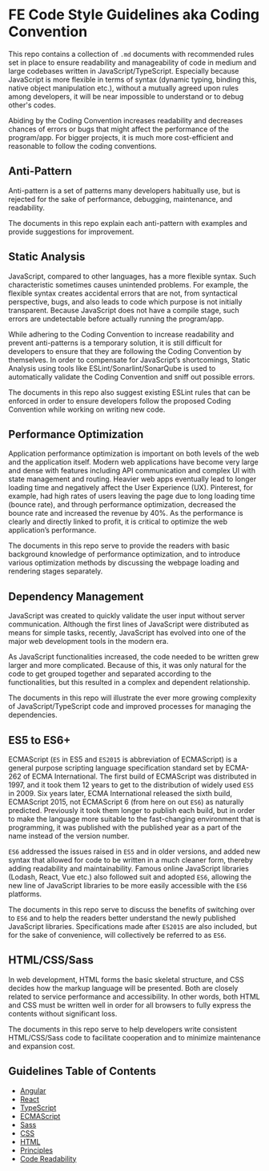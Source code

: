 # FE Code Style Guidelines aka Coding Convention

This repo contains a collection of `.md` documents with recommended rules set in place to ensure readability and manageability of code in medium and large codebases written in JavaScript/TypeScript.
Especially because JavaScript is more flexible in terms of syntax (dynamic typing, binding this, native object manipulation etc.), without a mutually agreed upon rules among developers, it will be near impossible to understand or to debug other's codes.

Abiding by the Coding Convention increases readability and decreases chances of errors or bugs that might affect the performance of the program/app.
For bigger projects, it is much more cost-efficient and reasonable to follow the coding conventions.

## Anti-Pattern

Anti-pattern is a set of patterns many developers habitually use, but is rejected for the sake of performance, debugging, maintenance, and readability.

The documents in this repo explain each anti-pattern with examples and provide suggestions for improvement.

## Static Analysis

JavaScript, compared to other languages, has a more flexible syntax. Such characteristic sometimes causes unintended problems.
For example, the flexible syntax creates accidental errors that are not, from syntactical perspective, bugs, and also leads to code which purpose is not initially transparent.
Because JavaScript does not have a compile stage, such errors are undetectable before actually running the program/app.

While adhering to the Coding Convention to increase readability and prevent anti-patterns is a temporary solution, it is still difficult for developers to ensure that they are following the Coding Convention by themselves.
In order to compensate for JavaScript’s shortcomings, Static Analysis using tools like ESLint/Sonarlint/SonarQube is used to automatically validate the Coding Convention and sniff out possible errors.

The documents in this repo also suggest existing ESLint rules that can be enforced in order to ensure developers follow the proposed Coding Convention while working on writing new code.

## Performance Optimization

Application performance optimization is important on both levels of the web and the application itself. Modern web applications have become very large and dense with features including API communication and complex UI with state management and routing.
Heavier web apps eventually lead to longer loading time and negatively affect the User Experience (UX).
Pinterest, for example, had high rates of users leaving the page due to long loading time (bounce rate), and through performance optimization, decreased the bounce rate and increased the revenue by 40%.
As the performance is clearly and directly linked to profit, it is critical to optimize the web application’s performance.

The documents in this repo serve to provide the readers with basic background knowledge of performance optimization, and to introduce various optimization methods by discussing the webpage loading and rendering stages separately.

## Dependency Management

JavaScript was created to quickly validate the user input without server communication. Although the first lines of JavaScript were distributed as means for simple tasks, recently, JavaScript has evolved into one of the major web development tools in the modern era.

As JavaScript functionalities increased, the code needed to be written grew larger and more complicated. Because of this, it was only natural for the code to get grouped together and separated according to the functionalities, but this resulted in a complex and dependent relationship.

The documents in this repo will illustrate the ever more growing complexity of JavaScript/TypeScript code and improved processes for managing the dependencies.

## ES5 to ES6+

ECMAScript (`ES` in ES5 and `ES2015` is abbreviation of ECMAScript) is a general purpose scripting language specification standard set by ECMA-262 of ECMA International.
The first build of ECMAScript was distributed in 1997, and it took them 12 years to get to the distribution of widely used `ES5` in 2009. Six years later, ECMA International released the sixth build, ECMAScript 2015, not ECMAScript 6 (from here on out `ES6`) as naturally predicted.
Previously it took them longer to publish each build, but in order to make the language more suitable to the fast-changing environment that is programming, it was published with the published year as a part of the name instead of the version number.

`ES6` addressed the issues raised in `ES5` and in older versions, and added new syntax that allowed for code to be written in a much cleaner form, thereby adding readability and maintainability.
Famous online JavaScript libraries (Lodash, React, Vue etc.) also followed suit and adopted `ES6`, allowing the new line of JavaScript libraries to be more easily accessible with the `ES6` platforms.

The documents in this repo serve to discuss the benefits of switching over to `ES6` and to help the readers better understand the newly published JavaScript libraries. Specifications made after `ES2015` are also included, but for the sake of convenience, will collectively be referred to as `ES6`.

## HTML/CSS/Sass

In web development, HTML forms the basic skeletal structure, and CSS decides how the markup language will be presented. Both are closely related to service performance and accessibility.
In other words, both HTML and CSS must be written well in order for all browsers to fully express the contents without significant loss.

The documents in this repo serve to help developers write consistent HTML/CSS/Sass code to facilitate cooperation and to minimize maintenance and expansion cost.

## Guidelines Table of Contents

- [Angular](./guidelines/angular.md#table-of-contents)
- [React](./guidelines/react.md#table-of-contents)
- [TypeScript](./guidelines/typescript.md#table-of-contents)
- [ECMAScript](./guidelines/ecmascript.md#table-of-contents)
- [Sass](./guidelines/sass.md#table-of-contents)
- [CSS](./guidelines/css.md#table-of-contents)
- [HTML](./guidelines/html.md#table-of-contents)
- [Principles](./guidelines/principles.md#table-of-contents)
- [Code Readability](./guidelines/code.readability.md#table-of-contents)
